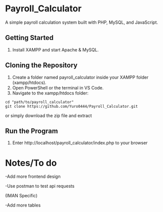 ﻿# Payroll_Calculator

A simple payroll calculation system built with PHP, MySQL, and JavaScript.

## Getting Started

1. Install XAMPP and start Apache & MySQL.

## Cloning the Repository

1. Create a folder named payroll_calculator inside your XAMPP folder (xampp/htdocs).
2. Open PowerShell or the terminal in VS Code.
3. Navigate to the xampp/htdocs folder:

```
cd "path/to/payroll_calculator"
git clone https://github.com/Yuro0444/Payroll_Calculator.git
```

 or simply download the zip file and extract

## Run the Program

1. Enter http://localhost/payroll_calculator/index.php to your browser


# Notes/To do

-Add more frontend design

-Use postman to test api requests

(IMAN Specific)

-Add more tables
